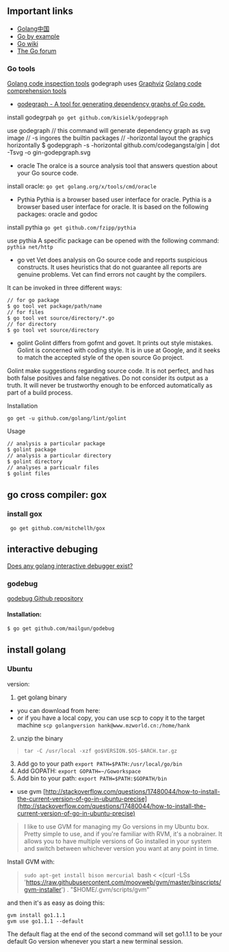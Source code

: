
## Important links
- [Golang中国](http://golangtc.com/)
- [Go by example](https://gobyexample.com/)
- [Go wiki](https://github.com/golang/go/wiki)
- [The Go forum](https://forum.golangbridge.org/)

### Go tools
[Golang code inspection tools](http://blog.ralch.com/tutorial/golang-tools-inspection/)
godegraph uses [Graphviz](http://graphviz.org/)
[Golang code comprehension tools](http://blog.ralch.com/tutorial/golang-tools-comprehension/)

- [godegraph - A tool for generating dependency graphs of Go code.](https://github.com/kisielk/godepgraph)

install godegrpah
`go get github.com/kisielk/godepgraph`

use godegraph
// this command will generate dependency graph as svg image
// -s ingores the builtin packages
// -horizontal layout the graphics horizontally
$ godepgraph -s -horizontal github.com/codegangsta/gin | dot -Tsvg -o gin-godepgraph.svg

- oracle 
The oralce is a source analysis tool that answers question about your Go source code. 

install oracle:
`go get golang.org/x/tools/cmd/oracle`

- Pythia
Pythia is a browser based user interface for oracle. Pythia is a browser based user interface for oracle. It is based on the following packages: oracle and godoc

install pythia 
`go get github.com/fzipp/pythia`

use pythia 
A specific package can be opened with the following command:
`pythia net/http`

- go vet
Vet does analysis on Go source code and reports suspicious constructs. It uses heuristics that do not guarantee all reports are genuine problems. Vet can find errors not caught by the compilers.

It can be invoked in three different ways:

	// for go package
	$ go tool vet package/path/name
	// for files
	$ go tool vet source/directory/*.go
	// for directory
	$ go tool vet source/directory

- golint
Golint differs from gofmt and govet. It prints out style mistakes. Golint is concerned with coding style. It is in use at Google, and it seeks to match the accepted style of the open source Go project.

Golint make suggestions regarding source code. It is not perfect, and has both false positives and false negatives. Do not consider its output as a truth. It will never be trustworthy enough to be enforced automatically as part of a build process.

Installation

`go get -u github.com/golang/lint/golint`

Usage

	// analysis a particular package
	$ golint package
	// analysis a particular directory
	$ golint directory 
	// analyses a particualr files
	$ golint files 







## go cross compiler: gox

### install gox
` go get github.com/mitchellh/gox`

## interactive debuging 
[Does any golang interactive debugger exist?](http://stackoverflow.com/questions/16492509/does-any-golang-interactive-debugger-exist)

### godebug
[godebug Github repository](https://github.com/mailgun/godebug)

#### Installation:

`$ go get github.com/mailgun/godebug`

## install golang

### Ubuntu 
version: 

1. get golang binary 
  + you can download from here: 
  []()
  + or if you have a local copy, you can use scp to copy it to the target machine
  `scp golangversion hank@www.mzworld.cn:/home/hank`
2. unzip the binary 
> `tar -C /usr/local -xzf go$VERSION.$OS-$ARCH.tar.gz` 

3. Add go to your path `export PATH=$PATH:/usr/local/go/bin`
4. Add GOPATH: `export GOPATH=~/Goworkspace`
5. Add bin to your path: `export PATH=$PATH:$GOPATH/bin`

- use gvm
[http://stackoverflow.com/questions/17480044/how-to-install-the-current-version-of-go-in-ubuntu-precise](http://stackoverflow.com/questions/17480044/how-to-install-the-current-version-of-go-in-ubuntu-precise)

> I like to use GVM for managing my Go versions in my Ubuntu box. Pretty simple to use, and if you're familiar with RVM, it's a nobrainer. It allows you to have multiple versions of Go installed in your system and switch between whichever version you want at any point in time.

Install GVM with:

> `sudo apt-get install bison mercurial
> `bash < <(curl -LSs 'https://raw.githubusercontent.com/moovweb/gvm/master/binscripts/gvm-installer') . "$HOME/.gvm/scripts/gvm"`

and then it's as easy as doing this:

    gvm install go1.1.1
    gvm use go1.1.1 --default

The default flag at the end of the second command will set go1.1.1 to be your default Go version whenever you start a new terminal session.
